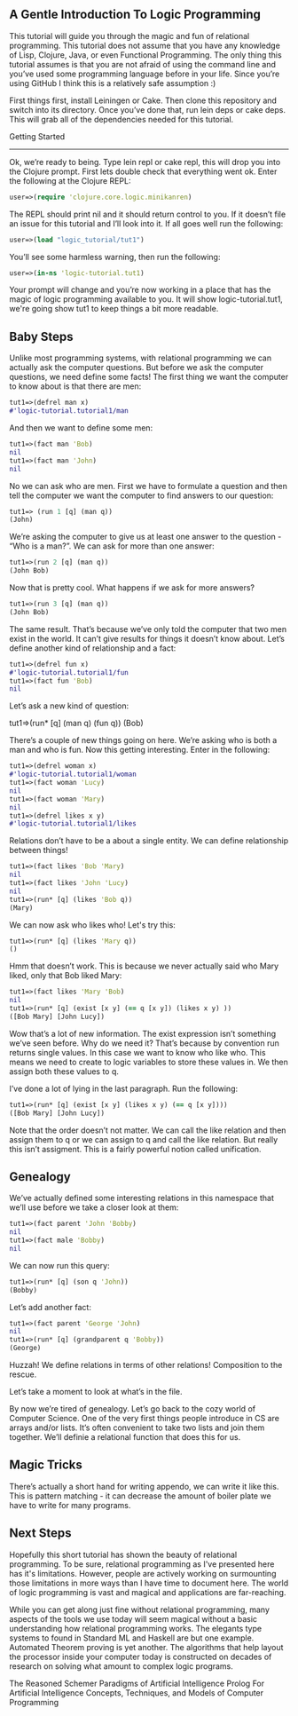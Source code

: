 A Gentle Introduction To Logic Programming
----

This tutorial will guide you through the magic and fun of relational programming. This tutorial does not assume that you have any knowledge of Lisp, Clojure, Java, or even Functional Programming. The only thing this tutorial assumes is that you are not afraid of using the command line and you’ve used some programming language before in your life. Since you’re using GitHub I think this is a relatively safe assumption :)

First things first, install Leiningen or Cake. Then clone this repository and switch into its directory. Once you’ve done that, run lein deps or cake deps. This will grab all of the dependencies needed for this tutorial.

Getting Started
____

Ok, we’re ready to being. Type lein repl or cake repl, this will drop you into the Clojure prompt. First lets double check that everything went ok. Enter the following at the Clojure REPL:

```clj
user=>(require 'clojure.core.logic.minikanren)
```

The REPL should print nil and it should return control to you. If it doesn’t file an issue for this tutorial and I’ll look into it. If all goes well run the following:

```clj
user=>(load "logic_tutorial/tut1")
```

You’ll see some harmless warning, then run the following:

```clj
user=>(in-ns 'logic-tutorial.tut1)
```

Your prompt will change and you’re now working in a place that has the magic of logic programming available to you. It will show logic-tutorial.tut1, we're going show tut1 to keep things a bit more readable.

Baby Steps
----

Unlike most programming systems, with relational programming we can actually ask the computer questions. But before we ask the computer questions, we need define some facts! The first thing we want the computer to know about is that there are men:

```clj
tut1=>(defrel man x)
#'logic-tutorial.tutorial1/man
```

And then we want to define some men:

```clj
tut1=>(fact man 'Bob)
nil
tut1=>(fact man 'John)
nil
```

No we can ask who are men. First we have to formulate a question and then tell the computer we want the computer to find answers to our question:

```clj
tut1=> (run 1 [q] (man q))
(John)
```

We’re asking the computer to give us at least one answer to the question - “Who is a man?”.  We can ask for more than one answer:

```clj
tut1=>(run 2 [q] (man q))
(John Bob)
```

Now that is pretty cool. What happens if we ask for more answers?

```clj
tut1=>(run 3 [q] (man q))
(John Bob)
```

The same result. That’s because we’ve only told the computer that two men exist in the world. It can’t give results for things it doesn’t know about. Let’s define another kind of relationship and a fact:

```clj
tut1=>(defrel fun x)
#'logic-tutorial.tutorial1/fun
tut1=>(fact fun 'Bob)
nil
```

Let’s ask a new kind of question:

tut1=>(run* [q] (man q) (fun q))
(Bob)

There’s a couple of new things going on here. We’re asking who is both a man and who is fun. Now this getting interesting. Enter in the following:

```clj
tut1=>(defrel woman x)
#'logic-tutorial.tutorial1/woman
tut1=>(fact woman 'Lucy)
nil
tut1=>(fact woman 'Mary)
nil
tut1=>(defrel likes x y)
#'logic-tutorial.tutorial1/likes
```

Relations don’t have to be a about a single entity. We can define relationship between things!

```clj
tut1=>(fact likes 'Bob 'Mary)
nil
tut1=>(fact likes 'John 'Lucy)
nil
tut1=>(run* [q] (likes 'Bob q))
(Mary)
```

We can now ask who likes who! Let's try this:

```clj
tut1=>(run* [q] (likes 'Mary q))
()
```

Hmm that doesn’t work. This is because we never actually said who Mary liked, only that Bob liked Mary:

```clj
tut1=>(fact likes 'Mary 'Bob)
nil
tut1=>(run* [q] (exist [x y] (== q [x y]) (likes x y) ))
([Bob Mary] [John Lucy])
```

Wow that’s a lot of new information. The exist expression isn’t something we’ve seen before. Why do we need it? That’s because by convention run returns single values. In this case we want to know who like who. This means we need to create to logic variables to store these values in. We then assign both these values to q.

I’ve done a lot of lying in the last paragraph. Run the following:

```clj
tut1=>(run* [q] (exist [x y] (likes x y) (== q [x y])))
([Bob Mary] [John Lucy])
```

Note that the order doesn’t not matter. We can call the like relation and then assign them to q or we can assign to q and call the like relation. But really this isn’t assigment. This is a fairly powerful notion called unification.

Genealogy
----

We’ve actually defined some interesting relations in this namespace that we’ll use before we take a closer look at them:

```clj
tut1=>(fact parent 'John 'Bobby)
nil
tut1=>(fact male 'Bobby)
nil
```

We can now run this query:

```clj
tut1=>(run* [q] (son q 'John))
(Bobby)
```

Let’s add another fact:

```clj
tut1=>(fact parent 'George 'John) 
nil
tut1=>(run* [q] (grandparent q 'Bobby))
(George)
```

Huzzah! We define relations in terms of other relations! Composition to the rescue.

Let’s take a moment to look at what’s in the file.

By now we’re tired of genealogy. Let’s go back to the cozy world of Computer Science. One of the very first things people introduce in CS are arrays and/or lists. It’s often convenient to take two lists and join them together. We’ll definie a relational function that does this for us.

Magic Tricks
----

There’s actually a short hand for writing appendo, we can write it like this. This is pattern matching - it can decrease the amount of boiler plate we have to write for many programs.

Next Steps
----

Hopefully this short tutorial has shown the beauty of relational programming. To be sure, relational programming as I've presented here has it's limitations. However, people are actively working on surmounting those limitations in more ways than I have time to document here. The world of logic programming is vast and magical and applications are far-reaching.

While you can get along just fine without relational programming, many aspects of the tools we use today will seem magical without a basic understanding how relational programming works. The elegants type systems to found in Standard ML and Haskell are but one example. Automated Theorem proving is yet another. The algorithms that help layout the processor inside your computer today is constructed on decades of research on solving what amount to complex logic programs.

The Reasoned Schemer
Paradigms of Artificial Intelligence
Prolog For Artificial Intelligence
Concepts, Techniques, and Models of Computer Programming